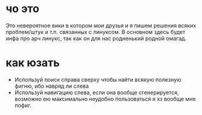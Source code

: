# чо это
Это невероятное вики в котором мои друзья и я пишем решения всяких проблем/штук и т.п. связанных с линуксом. В основном здесь будет инфа про арч линукс, так как он для нас родненький родной омагад.

# как юзать
- Используй поиск справа сверху чтобы найти всякую полезную фигню, ибо навряд ли слева
- Используй навигацию слева, если она вообще сгенерируется, возможно ею максимально неудобно пользоваться я хз вообще мне пофиг.